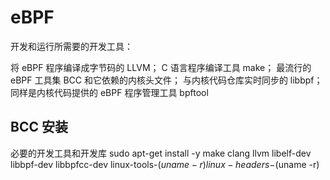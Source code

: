 # eBPF

开发和运行所需要的开发工具：

将 eBPF 程序编译成字节码的 LLVM；
C 语言程序编译工具 make；
最流行的 eBPF 工具集 BCC 和它依赖的内核头文件；
与内核代码仓库实时同步的 libbpf；
同样是内核代码提供的 eBPF 程序管理工具 bpftool

## BCC 安装

必要的开发工具和开发库
sudo apt-get install -y  make clang llvm libelf-dev libbpf-dev libbpfcc-dev linux-tools-$(uname -r) linux-headers-$(uname -r)

